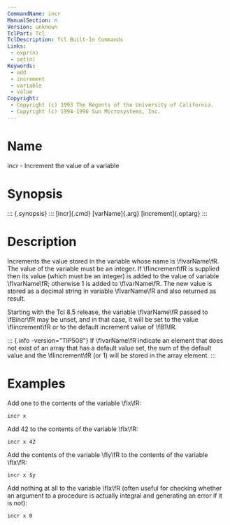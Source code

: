```yaml
---
CommandName: incr
ManualSection: n
Version: unknown
TclPart: Tcl
TclDescription: Tcl Built-In Commands
Links:
 - expr(n)
 - set(n)
Keywords:
 - add
 - increment
 - variable
 - value
Copyright:
 - Copyright (c) 1993 The Regents of the University of California.
 - Copyright (c) 1994-1996 Sun Microsystems, Inc.
---
```


# Name

incr - Increment the value of a variable

# Synopsis

::: {.synopsis} :::
[incr]{.cmd} [varName]{.arg} [increment]{.optarg}
:::

# Description

Increments the value stored in the variable whose name is \fIvarName\fR. The value of the variable must be an integer. If \fIincrement\fR is supplied then its value (which must be an integer) is added to the value of variable \fIvarName\fR;  otherwise 1 is added to \fIvarName\fR. The new value is stored as a decimal string in variable \fIvarName\fR and also returned as result.

Starting with the Tcl 8.5 release, the variable \fIvarName\fR passed to \fBincr\fR may be unset, and in that case, it will be set to the value \fIincrement\fR or to the default increment value of \fB1\fR.

::: {.info -version="TIP508"}
If \fIvarName\fR indicate an element that does not exist of an array that has a default value set, the sum of the default value and the \fIincrement\fR (or 1) will be stored in the array element.
:::

# Examples

Add one to the contents of the variable \fIx\fR:

```
incr x
```

Add 42 to the contents of the variable \fIx\fR:

```
incr x 42
```

Add the contents of the variable \fIy\fR to the contents of the variable \fIx\fR:

```
incr x $y
```

Add nothing at all to the variable \fIx\fR (often useful for checking whether an argument to a procedure is actually integral and generating an error if it is not):

```
incr x 0
```

